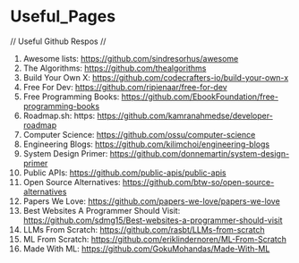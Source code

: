 # Useful_Pages
// Useful Github Respos //
1. Awesome lists: https://github.com/sindresorhus/awesome
2. The Algorithms: https://github.com/thealgorithms
3. Build Your Own X: https://github.com/codecrafters-io/build-your-own-x
4. Free For Dev: https://github.com/ripienaar/free-for-dev
5. Free Programming Books: https://github.com/EbookFoundation/free-programming-books
6. Roadmap.sh: https: https://github.com/kamranahmedse/developer-roadmap
7. Computer Science: https://github.com/ossu/computer-science
8. Engineering Blogs: https://github.com/kilimchoi/engineering-blogs
9. System Design Primer: https://github.com/donnemartin/system-design-primer
10. Public APIs: https://github.com/public-apis/public-apis
11. Open Source Alternatives: https://github.com/btw-so/open-source-alternatives
12. Papers We Love: https://github.com/papers-we-love/papers-we-love
13. Best Websites A Programmer Should Visit: https://github.com/sdmg15/Best-websites-a-programmer-should-visit
14. LLMs From Scratch: https://github.com/rasbt/LLMs-from-scratch
15. ML From Scratch: https://github.com/eriklindernoren/ML-From-Scratch
16. Made With ML: https://github.com/GokuMohandas/Made-With-ML
